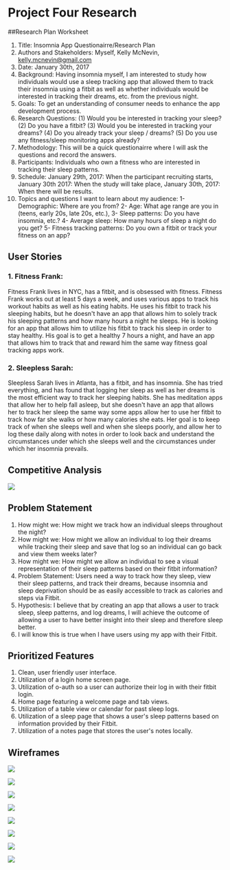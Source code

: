 # Project Four Research 

##Research Plan Worksheet
1. Title: Insomnia App Questionairre/Research Plan
2. Authors and Stakeholders: Myself, Kelly McNevin, kelly.mcnevin@gmail.com
3. Date: January 30th, 2017
4. Background: Having insomnia myself, I am interested to study how individuals would use a sleep tracking app that allowed them to track their insomnia using a fitbit as well as whether individuals would be interested in tracking their dreams, etc. from the previous night.
5. Goals: To get an understanding of consumer needs to enhance the app development process.
6. Research Questions:
	(1) Would you be interested in tracking your sleep? 	(2) Do you have a fitbit? (3) Would you be interested in tracking your dreams? (4) Do you already track your sleep / dreams? (5) Do you use any fitness/sleep monitoring apps already?
7. Methodology: This will be a quick questionairre where I will ask the questions and record the answers.
8. Participants: Individuals who own a fitness who are interested in tracking their sleep patterns.
9. Schedule: January 29th, 2017: When the participant recruiting starts, January 30th 2017: When the study will take place, January 30th, 2017: When there will be results.
10. Topics and questions I want to learn about my audience: 1- Demographic: Where are you from? 2- Age: What age range are you in (teens, early 20s, late 20s, etc.), 3- Sleep patterns: Do you have insomnia, etc.? 4- Average sleep: How many hours of sleep a night do you get? 5- Fitness tracking patterns: Do you own a fitbit or track your fitness on an app? 

## User Stories
### 1. Fitness Frank: 
Fitness Frank lives in NYC, has a fitbit, and is obsessed with fitness.  Fitness Frank works out at least 5 days a week, and uses various apps to track his workout habits as well as his eating habits.  He uses his fitbit to track his sleeping habits, but he doesn't have an app that allows him to solely track his sleeping patterns and how many hours a night he sleeps.  He is looking for an app that allows him to utilize his fitbit to track his sleep in order to stay healthy.  His goal is to get a healthy 7 hours a night, and have an app that allows him to track that and reward him the same way fitness goal tracking apps work.

### 2. Sleepless Sarah: 
Sleepless Sarah lives in Atlanta, has a fitbit, and has insomnia.  She has tried everything, and has found that logging her sleep as well as her dreams is the most efficient way to track her sleeping habits.  She has meditation apps that allow her to help fall asleep, but she doesn't have an app that allows her to track her sleep the same way some apps allow her to use her fitbit to track how far she walks or how many calories she eats.  Her goal is to keep track of when she sleeps well and when she sleeps poorly, and allow her to log these daily along with notes in order to look back and understand the circumstances under which she sleeps well and the circumstances under which her insomnia prevails. 

## Competitive Analysis 
![](https://github.com/kellymeryl/ProjectFour/blob/master/Images/CompetitiveResearch.png)

## Problem Statement
1. How might we: How might we track how an individual sleeps throughout the night?
2. How might we: How might we allow an individual to log their dreams while tracking their sleep and save that log so an individual can go back and view them weeks later?
3. How might we: How might we allow an individual to see a visual representation of their sleep patterns based on their fitbit information?
4. Problem Statement: Users need a way to track how they sleep, view their sleep patterns, and track their dreams, because insomnia and sleep deprivation should be as easily accessible to track as calories and steps via Fitbit.
5. Hypothesis: I believe that by creating an app that allows a user to track sleep, sleep patterns, and log dreams, I will achieve the outcome of allowing a user to have better insight into their sleep and therefore sleep better.
6. I will know this is true when I have users using my app with their Fitbit.

## Prioritized Features
1. Clean, user friendly user interface.
2. Utilization of a login home screen page.
3. Utilization of o-auth so a user can authorize their log in with their fitbit login.
4. Home page featuring a welcome page and tab views.
5. Utilization of a table view or calendar for past sleep logs.
6. Utilization of a sleep page that shows a user's sleep patterns based on information provided by their Fitbit.
7. Utilization of a notes page that stores the user's notes locally.

## Wireframes
![](https://github.com/kellymeryl/ProjectFour/blob/master/Images/1.JPG)

![](https://github.com/kellymeryl/ProjectFour/blob/master/Images/2.JPG)

![](https://github.com/kellymeryl/ProjectFour/blob/master/Images/3.JPG)

![](https://github.com/kellymeryl/ProjectFour/blob/master/Images/4.JPG)

![](https://github.com/kellymeryl/ProjectFour/blob/master/Images/5.JPG)

![](https://github.com/kellymeryl/ProjectFour/blob/master/Images/6.JPG)

![](https://github.com/kellymeryl/ProjectFour/blob/master/Images/7.JPG)

![](https://github.com/kellymeryl/ProjectFour/blob/master/Images/8.JPG)